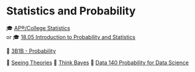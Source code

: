 # Statistics and Probability

🎓 [AP®︎/College Statistics](https://www.khanacademy.org/math/ap-statistics) \
 or
🎓 [18.05 Introduction to Probability and Statistics](https://openlearninglibrary.mit.edu/courses/course-v1:MITx+18.05r_10+2022_Summer/about)

🧿 [3B1B - Probability](https://www.3blue1brown.com/topics/probability)

📖 [Seeing Theories](https://seeing-theory.brown.edu/index.html#secondPage)
📖 [Think Bayes](https://allendowney.github.io/ThinkBayes2/index.html#)
📖 [Data 140 Probability for Data Science](http://prob140.org/textbook/content/README.html)
